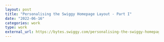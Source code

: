 ```yaml
---
layout: post
title: "Personalising the Swiggy Homepage Layout - Part I"
date: "2022-06-16"
categories: work
type: work
external_url: https://bytes.swiggy.com/personalising-the-swiggy-homepage-layout-part-i-1048dba5e703
---
```


